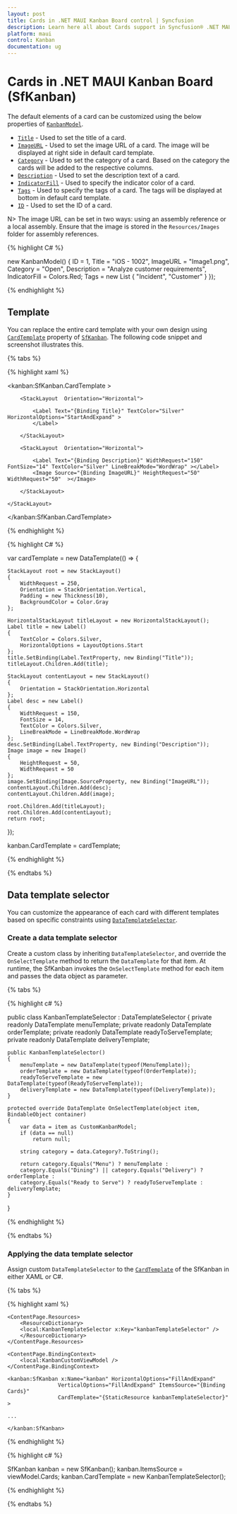 ```yaml
---
layout: post
title: Cards in .NET MAUI Kanban Board control | Syncfusion
description: Learn here all about Cards support in Syncfusion® .NET MAUI Kanban Board (SfKanban) control, its elements and more.
platform: maui
control: Kanban
documentation: ug
---
```


# Cards in .NET MAUI Kanban Board (SfKanban)

The default elements of a card can be customized using the below properties of [`KanbanModel`](https://help.syncfusion.com/cr/maui/Syncfusion.Maui.Kanban.KanbanModel.html).

* [`Title`](https://help.syncfusion.com/cr/maui/Syncfusion.Maui.Kanban.KanbanModel.html#Syncfusion_Maui_Kanban_KanbanModel_Title) - Used to set the title of a card.
* [`ImageURL`](https://help.syncfusion.com/cr/maui/Syncfusion.Maui.Kanban.KanbanModel.html#Syncfusion_Maui_Kanban_KanbanModel_ImageURL) - Used to set the image URL of a card. The image will be displayed at right side in default card template.
* [`Category`](https://help.syncfusion.com/cr/maui/Syncfusion.Maui.Kanban.KanbanModel.html#Syncfusion_Maui_Kanban_KanbanModel_Category) - Used to set the category of a card. Based on the category the cards will be added to the respective columns. 
* [`Description`](https://help.syncfusion.com/cr/maui/Syncfusion.Maui.Kanban.KanbanModel.html#Syncfusion_Maui_Kanban_KanbanModel_Description) - Used to set the description text of a card.
* [`IndicatorFill`](https://help.syncfusion.com/cr/maui/Syncfusion.Maui.Kanban.KanbanModel.html#Syncfusion_Maui_Kanban_KanbanModel_IndicatorFill) - Used to specify the indicator color of a card.
* [`Tags`](https://help.syncfusion.com/cr/maui/Syncfusion.Maui.Kanban.KanbanModel.html#Syncfusion_Maui_Kanban_KanbanModel_Tags) - Used to specify the tags of a card. The tags will be displayed at bottom in default card template.
* [`ID`](https://help.syncfusion.com/cr/maui/Syncfusion.Maui.Kanban.KanbanModel.html#Syncfusion_Maui_Kanban_KanbanModel_ID) - Used to set the ID of a card.

N> The image URL can be set in two ways: using an assembly reference or a local assembly. Ensure that the image is stored in the `Resources/Images` folder for assembly references.

{% highlight C# %}

new KanbanModel()
{
    ID = 1,
    Title = "iOS - 1002",
    ImageURL = "Image1.png",
    Category = "Open",
    Description = "Analyze customer requirements",
    IndicatorFill = Colors.Red;
    Tags = new List<string> { "Incident", "Customer" }
});

{% endhighlight %}

## Template

You can replace the entire card template with your own design using [`CardTemplate`](https://help.syncfusion.com/cr/maui/Syncfusion.Maui.Kanban.SfKanban.html#Syncfusion_Maui_Kanban_SfKanban_CardTemplate) property of [`SfKanban`](https://help.syncfusion.com/cr/maui/Syncfusion.Maui.Kanban.SfKanban.html). The following code snippet and screenshot illustrates this.

{% tabs %}

{% highlight xaml %}

<kanban:SfKanban.CardTemplate >

<DataTemplate>
    <StackLayout WidthRequest="250" Orientation="Vertical" BackgroundColor="Gray" Padding="10,10,10,10"> 
        
        <StackLayout  Orientation="Horizontal"> 

            <Label Text="{Binding Title}" TextColor="Silver" HorizontalOptions="StartAndExpand" >
            </Label>

        </StackLayout>      

        <StackLayout  Orientation="Horizontal"> 

            <Label Text="{Binding Description}" WidthRequest="150" FontSize="14" TextColor="Silver" LineBreakMode="WordWrap" ></Label>                    
            <Image Source="{Binding ImageURL}" HeightRequest="50" WidthRequest="50"  ></Image>

        </StackLayout>
        
    </StackLayout>
</DataTemplate>

</kanban:SfKanban.CardTemplate>

{% endhighlight %}

{% highlight C# %}

var cardTemplate = new DataTemplate(() =>
{

    StackLayout root = new StackLayout()
    {
        WidthRequest = 250,
        Orientation = StackOrientation.Vertical,
        Padding = new Thickness(10),
        BackgroundColor = Color.Gray
    };

    HorizontalStackLayout titleLayout = new HorizontalStackLayout();
    Label title = new Label()
    {
        TextColor = Colors.Silver,
        HorizontalOptions = LayoutOptions.Start
    };
    title.SetBinding(Label.TextProperty, new Binding("Title"));
    titleLayout.Children.Add(title);

    StackLayout contentLayout = new StackLayout()
    {
        Orientation = StackOrientation.Horizontal
    };
    Label desc = new Label()
    {
        WidthRequest = 150,
        FontSize = 14,
        TextColor = Colors.Silver,
        LineBreakMode = LineBreakMode.WordWrap
    };
    desc.SetBinding(Label.TextProperty, new Binding("Description"));
    Image image = new Image()
    {
        HeightRequest = 50,
        WidthRequest = 50
    };
    image.SetBinding(Image.SourceProperty, new Binding("ImageURL"));
    contentLayout.Children.Add(desc);
    contentLayout.Children.Add(image);

    root.Children.Add(titleLayout);
    root.Children.Add(contentLayout);
    return root;
});

kanban.CardTemplate = cardTemplate;

{% endhighlight %}

{% endtabs %}

## Data template selector

You can customize the appearance of each card with different templates based on specific constraints using [`DataTemplateSelector`](https://learn.microsoft.com/en-us/dotnet/api/microsoft.maui.controls.datatemplateselector?view=net-maui-8.0).

### Create a data template selector

Create a custom class by inheriting `DataTemplateSelector`, and override the `OnSelectTemplate` method to return the `DataTemplate` for that item. At runtime, the SfKanban invokes the `OnSelectTemplate` method for each item and passes the data object as parameter.

{% tabs %}

{% highlight c# %}

public class KanbanTemplateSelector : DataTemplateSelector
{
    private readonly DataTemplate menuTemplate;
    private readonly DataTemplate orderTemplate;
    private readonly DataTemplate readyToServeTemplate;
    private readonly DataTemplate deliveryTemplate;

    public KanbanTemplateSelector()
    {
        menuTemplate = new DataTemplate(typeof(MenuTemplate));
        orderTemplate = new DataTemplate(typeof(OrderTemplate));
        readyToServeTemplate = new DataTemplate(typeof(ReadyToServeTemplate));
        deliveryTemplate = new DataTemplate(typeof(DeliveryTemplate));
    }

    protected override DataTemplate OnSelectTemplate(object item, BindableObject container)
    {
        var data = item as CustomKanbanModel;
        if (data == null)
            return null;

        string category = data.Category?.ToString();

        return category.Equals("Menu") ? menuTemplate : 
        category.Equals("Dining") || category.Equals("Delivery") ? orderTemplate : 
        category.Equals("Ready to Serve") ? readyToServeTemplate : deliveryTemplate;
    }
}

{% endhighlight %}

{% endtabs %}

### Applying the data template selector

Assign custom `DataTemplateSelector` to the [`CardTemplate`](https://help.syncfusion.com/cr/maui/Syncfusion.Maui.Kanban.SfKanban.html#Syncfusion_Maui_Kanban_SfKanban_CardTemplate) of the SfKanban in either XAML or C#.

{% tabs %}

{% highlight xaml %}

<ContentPage xmlns="http://schemas.microsoft.com/dotnet/2021/maui"
            xmlns:x="http://schemas.microsoft.com/winfx/2009/xaml"
            x:Class="SimpleSample.MainPage"
            xmlns:kanban="clr-namespace:Syncfusion.Maui.Kanban;assembly=Syncfusion.Maui.Kanban"
            xmlns:local="clr-namespace:SimpleSample;assembly=SimpleSample">
            
    <ContentPage.Resources>
        <ResourceDictionary>
        <local:KanbanTemplateSelector x:Key="kanbanTemplateSelector" />
        </ResourceDictionary>
    </ContentPage.Resources>

    <ContentPage.BindingContext>
        <local:KanbanCustomViewModel />
    </ContentPage.BindingContext>
            
    <kanban:SfKanban x:Name="kanban" HorizontalOptions="FillAndExpand"
                    VerticalOptions="FillAndExpand" ItemsSource="{Binding Cards}"
                    CardTemplate="{StaticResource kanbanTemplateSelector}" >
                
    ...
                
    </kanban:SfKanban>

</ContentPage>

{% endhighlight %}

{% highlight c# %}

SfKanban kanban = new SfKanban();
kanban.ItemsSource = viewModel.Cards;
kanban.CardTemplate = new KanbanTemplateSelector();
      
{% endhighlight %}

{% endtabs %}